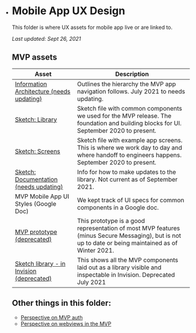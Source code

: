 - # Mobile App UX Design

  This folder is where UX assets for mobile app live or are linked to.

  *Last updated: Sept 26, 2021*

  ## MVP assets
  | Asset                                                        | Description                                                  |
  | ------------------------------------------------------------ | ------------------------------------------------------------ |
  | [Information Architecture (needs updating)](https://github.com/department-of-veterans-affairs/va.gov-team/tree/master/products/va-mobile-app/ux-design/information-architecture) | Outlines the hierarchy the MVP app navigation follows. July 2021 to needs updating.       |
  | [Sketch: Library](https://www.sketch.com/s/dc5da595-7a22-4cdd-a850-bd91a80dd377) | Sketch file with common components we used for the MVP release. The foundation and building blocks for UI. September 2020 to present. |
  | [Sketch: Screens](https://www.sketch.com/s/2f57b5b0-1b81-4237-a2e6-e522d5e37d11/a/PGnVg8v) | Sketch file with example app screens. This is where we work day to day and where handoff to engineers happens. September 2020 to present. |
  | [Sketch: Documentation (needs updating)](https://github.com/department-of-veterans-affairs/va.gov-team/tree/master/products/va-mobile-app/ux-design/sketch-file) | Info for how to make updates to the library. Not current as of September 2021. |
  | MVP Mobile App UI Styles (Google Doc)                        | We kept track of UI specs for common components in a Google doc. |
  | [MVP prototype (deprecated)](https://adhoc.invisionapp.com/console/share/GTZ1ESFF6BN/600511542) | This prototype is a good representation of most MVP features (minus Secure Messaging), but is not up to date or being maintained as of Winter 2021. |
  | [Sketch library - in Invision (deprecated)](https://adhoc.invisionapp.com/console/share/AX108RJZPB6E/600511824) | This shows all the MVP components laid out as a library visible and inspectable in Invision. Deprecated July 2021 |

  ## Other things in this folder:

  - [Perspective on MVP auth](https://github.com/department-of-veterans-affairs/va.gov-team/blob/master/products/va-mobile-app/ux-design/mvp-auth-pov.md)
  - [Perspective on webviews in the MVP](https://github.com/department-of-veterans-affairs/va.gov-team/blob/master/products/va-mobile-app/ux-design/mvp-webviews-pov.md)
